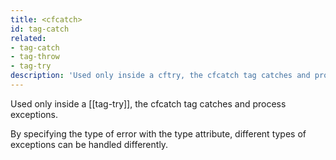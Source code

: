 ```yaml
---
title: <cfcatch>
id: tag-catch
related:
- tag-catch
- tag-throw
- tag-try
description: 'Used only inside a cftry, the cfcatch tag catches and process exceptions. '
---
```


Used only inside a [[tag-try]], the cfcatch tag catches and process exceptions. 

By specifying the type of error with the type attribute, different types of exceptions can be handled differently.
